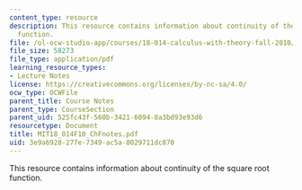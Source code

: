 ```yaml
---
content_type: resource
description: This resource contains information about continuity of the square root
  function.
file: /ol-ocw-studio-app/courses/18-014-calculus-with-theory-fall-2010/3e9a6928277e7349ac5a8029711dc870_MIT18_014F10_ChFnotes.pdf
file_size: 58273
file_type: application/pdf
learning_resource_types:
- Lecture Notes
license: https://creativecommons.org/licenses/by-nc-sa/4.0/
ocw_type: OCWFile
parent_title: Course Notes
parent_type: CourseSection
parent_uid: 525fc43f-560b-3421-6094-8a3bd93e93d6
resourcetype: Document
title: MIT18_014F10_ChFnotes.pdf
uid: 3e9a6928-277e-7349-ac5a-8029711dc870
---
```

This resource contains information about continuity of the square root function.